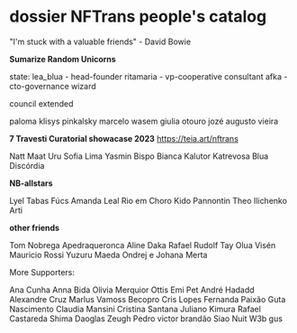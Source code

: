 # dossier NFTrans people's catalog
"I'm stuck with a valuable friends" - David Bowie


**Sumarize Random Unicorns**

state: 
lea_blua - head-founder 
ritamaria - vp-cooperative consultant
afka - cto-governance wizard

council extended

paloma klisys 
pinkalsky 
marcelo wasem 
giulia otouro 
jozé augusto vieira 


**7 Travesti Curatorial showacase 2023**
https://teia.art/nftrans

Natt Maat
Uru 
Sofia Lima 
Yasmin Bispo 
Bianca Kalutor
Katrevosa 
Blua Discórdia

**NB-allstars**

Lyel Tabas 
Fúcs 
Amanda Leal 
Rio em Choro 
Kido Pannontin 
Theo Ilichenko 
Arti

**other friends**

Tom Nobrega 
Apedraqueronca 
Aline Daka 
Rafael Rudolf 
Tay Olua 
Visén 
Mauricio Rossi
Yuzuru Maeda 
Ondrej e Johana Merta 

More Supporters:

Ana Cunha 
Anna Bida 
Olivia Merquior 
Ottis 
Emi
Pet 
André Hadadd 
Alexandre Cruz 
Marlus 
Vamoss
Becopro 
Cris Lopes 
Fernanda Paixão 
Guta Nascimento 
Claudia Mansini 
Cristina Santana 
Juliano Kimura
Rafael Castareda 
Shima 
Daoglas 
Zeugh 
Pedro victor brandão
Siao 
Nuit 
W3b gus


